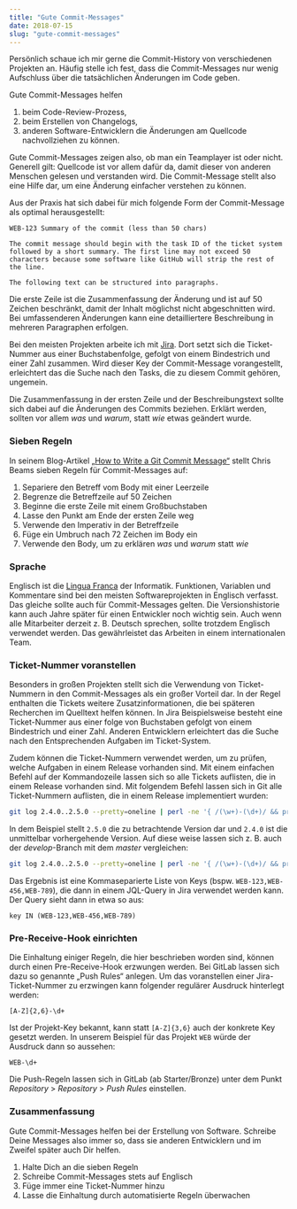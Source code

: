 ```yaml
---
title: "Gute Commit-Messages"
date: 2018-07-15
slug: "gute-commit-messages"
---
```


Persönlich schaue ich mir gerne die Commit-History von verschiedenen Projekten an. 
Häufig stelle ich fest, dass die Commit-Messages nur wenig Aufschluss über die tatsächlichen Änderungen im Code geben.

<!--more-->

Gute Commit-Messages helfen

1. beim Code-Review-Prozess,
2. beim Erstellen von Changelogs,
3. anderen Software-Entwicklern die Änderungen am Quellcode nachvollziehen zu können.

Gute Commit-Messages zeigen also, ob man ein Teamplayer ist oder nicht. 
Generell gilt: Quellcode ist vor allem dafür da, damit dieser von anderen Menschen gelesen und verstanden wird.
Die Commit-Message stellt also eine Hilfe dar, um eine Änderung einfacher verstehen zu können.

Aus der Praxis hat sich dabei für mich folgende Form der Commit-Message als optimal herausgestellt:

```text
WEB-123 Summary of the commit (less than 50 chars)

The commit message should begin with the task ID of the ticket system 
followed by a short summary. The first line may not exceed 50 
characters because some software like GitHub will strip the rest of 
the line.

The following text can be structured into paragraphs.
```

Die erste Zeile ist die Zusammenfassung der Änderung und ist auf 50 Zeichen beschränkt, damit der Inhalt möglichst nicht abgeschnitten wird.
Bei umfassenderen Änderungen kann eine detailliertere Beschreibung in mehreren Paragraphen erfolgen.

Bei den meisten Projekten arbeite ich mit [Jira](https://www.atlassian.com/software/jira). 
Dort setzt sich die Ticket-Nummer aus einer Buchstabenfolge, gefolgt von einem Bindestrich und einer Zahl zusammen.
Wird dieser Key der Commit-Message vorangestellt, erleichtert das die Suche nach den Tasks, die zu diesem Commit gehören, ungemein.

Die Zusammenfassung in der ersten Zeile und der Beschreibungstext sollte sich dabei auf die Änderungen des Commits beziehen. 
Erklärt werden, sollten vor allem *was* und *warum*, statt *wie* etwas geändert wurde.

### Sieben Regeln

In seinem Blog-Artikel [„How to Write a Git Commit Message“](https://chris.beams.io/posts/git-commit/) stellt Chris Beams sieben Regeln für Commit-Messages auf:

1. Separiere den Betreff vom Body mit einer Leerzeile
2. Begrenze die Betreffzeile auf 50 Zeichen
3. Beginne die erste Zeile mit einem Großbuchstaben
4. Lasse den Punkt am Ende der ersten Zeile weg
5. Verwende den Imperativ in der Betreffzeile
6. Füge ein Umbruch nach 72 Zeichen im Body ein
7. Verwende den Body, um zu erklären *was* und *warum* statt *wie*

### Sprache

Englisch ist die [Lingua Franca](https://en.wikipedia.org/wiki/Lingua_franca) der Informatik. 
Funktionen, Variablen und Kommentare sind bei den meisten Softwareprojekten in Englisch verfasst.
Das gleiche sollte auch für Commit-Messages gelten.
Die Versionshistorie kann auch Jahre später für einen Entwickler noch wichtig sein.
Auch wenn alle Mitarbeiter derzeit z. B. Deutsch sprechen, sollte trotzdem Englisch verwendet werden.
Das gewährleistet das Arbeiten in einem internationalen Team.

### Ticket-Nummer voranstellen

Besonders in großen Projekten stellt sich die Verwendung von Ticket-Nummern in den Commit-Messages als ein großer Vorteil dar.
In der Regel enthalten die Tickets weitere Zusatzinformationen, die bei späteren Recherchen im Quelltext helfen können.
In Jira Beispielsweise besteht eine Ticket-Nummer aus einer folge von Buchstaben gefolgt von einem Bindestrich und einer Zahl.
Anderen Entwicklern erleichtert das die Suche nach den Entsprechenden Aufgaben im Ticket-System.

Zudem können die Ticket-Nummern verwendet werden, um zu prüfen, welche Aufgaben in einem Release vorhanden sind.
Mit einem einfachen Befehl auf der Kommandozeile lassen sich so alle Tickets auflisten, die in einem Release vorhanden sind.
Mit folgendem Befehl lassen sich in Git alle Ticket-Nummern auflisten, die in einem Release implementiert wurden:

```bash
git log 2.4.0..2.5.0 --pretty=oneline | perl -ne '{ /(\w+)-(\d+)/ && print "$1-$2,"}'
```

In dem Beispiel stellt `2.5.0` die zu betrachtende Version dar und `2.4.0` ist die unmittelbar vorhergehende Version.
Auf diese weise lassen sich z. B. auch der *develop*-Branch mit dem *master* vergleichen:

```bash
git log 2.4.0..2.5.0 --pretty=oneline | perl -ne '{ /(\w+)-(\d+)/ && print "$1-$2,"}'
```

Das Ergebnis ist eine Kommaseparierte Liste von Keys (bspw. `WEB-123,WEB-456,WEB-789`), die dann in einem JQL-Query in Jira verwendet werden kann.
Der Query sieht dann in etwa so aus:

```JQL
key IN (WEB-123,WEB-456,WEB-789)
```

### Pre-Receive-Hook einrichten

Die Einhaltung einiger Regeln, die hier beschrieben worden sind, können durch einen Pre-Receive-Hook erzwungen werden.
Bei GitLab lassen sich dazu so genannte „Push Rules“ anlegen.
Um das voranstellen einer Jira-Ticket-Nummer zu erzwingen kann folgender regulärer Ausdruck hinterlegt werden:

```regexp
[A-Z]{2,6}-\d+
```

Ist der Projekt-Key bekannt, kann statt `[A-Z]{3,6}` auch der konkrete Key gesetzt werden.
In unserem Beispiel für das Projekt `WEB` würde der Ausdruck dann so aussehen:

```regexp
WEB-\d+
```

Die Push-Regeln lassen sich in GitLab (ab Starter/Bronze) unter dem Punkt *Repository* &gt; *Repository* &gt; *Push Rules* einstellen.

### Zusammenfassung

Gute Commit-Messages helfen bei der Erstellung von Software.
Schreibe Deine Messages also immer so, dass sie anderen Entwicklern und im Zweifel später auch Dir helfen.

1. Halte Dich an die sieben Regeln
2. Schreibe Commit-Messages stets auf Englisch
3. Füge immer eine Ticket-Nummer hinzu
4. Lasse die Einhaltung durch automatisierte Regeln überwachen
